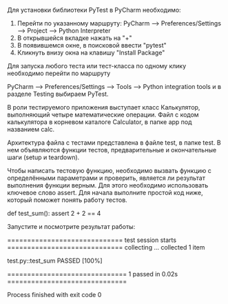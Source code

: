 Для установки библиотеки PyTest в PyCharm необходимо:

1. Перейти по указанному маршруту: PyCharm —> Preferences/Settings —> Project —> Python Interpreter
2. В открывшейся вкладке нажать на "+"
3. В появившемся окне, в поисковой ввести "pytest"
4. Кликнуть внизу окна на клавишу "Install Package"

Для запуска любого теста или тест-класса по одному клику необходимо перейти по маршруту

PyCharm —> Preferences/Settings —> Tools —> Python integration tools и в разделе Testing выбираем PyTest.

В роли тестируемого приложения выступает класс Калькулятор, выполняющий четыре математические операции.
Файл с кодом калькулятора в корневом каталоге Calculator, в папке app под названием calc.

Архитектура файла с тестами представлена в файле test, в папке test.
В нем объявляются функции тестов, предварительные и окончательные шаги (setup и teardown).

Чтобы написать тестовую функцию, необходимо вызвать функцию с определёнными параметрами и проверить, 
является ли результат выполнения функции верным. Для этого необходимо использовать ключевое слово assert.
Для начала выполните простой код ниже, который поможет понять работу тестов.

def test_sum():
    assert 2 + 2 == 4

Запустите и посмотрите результат работы:

============================= test session starts =============================
collecting ... collected 1 item

test.py::test_sum PASSED                                                 [100%]

============================== 1 passed in 0.02s ==============================

Process finished with exit code 0
